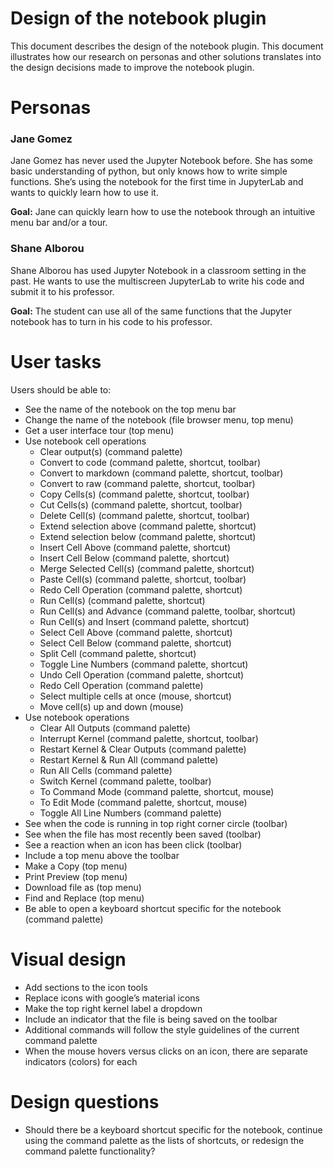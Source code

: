# Design of the notebook plugin

This document describes the design of the notebook plugin. This document illustrates how our research on personas and other solutions translates into the design decisions made to improve the notebook plugin.

# Personas

### Jane Gomez

Jane Gomez has never used the Jupyter Notebook before. She has some basic understanding of python, but only knows how to write simple functions. She’s using the notebook for the first time in JupyterLab and wants to quickly learn how to use it.

**Goal:** Jane can quickly learn how to use the notebook through an intuitive menu bar and/or a tour.

### Shane Alborou

Shane Alborou has used Jupyter Notebook in a classroom setting in the past. He wants to use the multiscreen JupyterLab to write his code and submit it to his professor.

**Goal:** The student can use all of the same functions that the Jupyter notebook has to turn in his code to his professor.

# User tasks

Users should be able to:

* See the name of the notebook on the top menu bar
* Change the name of the notebook (file browser menu, top menu)
* Get a user interface tour (top menu)
* Use notebook cell operations
  * Clear output(s) (command palette)
  * Convert to code (command palette, shortcut, toolbar)
  * Convert to markdown (command palette, shortcut, toolbar)
  * Convert to raw (command palette, shortcut, toolbar)
  * Copy Cells(s) (command palette, shortcut, toolbar)
  * Cut Cells(s) (command palette, shortcut, toolbar)
  * Delete Cell(s) (command palette, shortcut, toolbar)
  * Extend selection above (command palette, shortcut)
  * Extend selection below (command palette, shortcut)
  * Insert Cell Above (command palette, shortcut)
  * Insert Cell Below (command palette, shortcut)
  * Merge Selected Cell(s) (command palette, shortcut)
  * Paste Cell(s) (command palette, shortcut, toolbar)
  * Redo Cell Operation (command palette, shortcut)
  * Run Cell(s) (command palette, shortcut)
  * Run Cell(s) and Advance (command palette, toolbar, shortcut)
  * Run Cell(s) and Insert (command palette, shortcut)
  * Select Cell Above (command palette, shortcut)
  * Select Cell Below (command palette, shortcut)
  * Split Cell (command palette, shortcut)
  * Toggle Line Numbers (command palette, shortcut)
  * Undo Cell Operation (command palette, shortcut)
  * Redo Cell Operation (command palette)
  * Select multiple cells at once (mouse, shortcut)
  * Move cell(s) up and down (mouse)
* Use notebook operations
  * Clear All Outputs (command palette)
  * Interrupt Kernel (command palette, shortcut, toolbar)
  * Restart Kernel & Clear Outputs (command palette)
  * Restart Kernel & Run All (command palette)
  * Run All Cells (command palette)
  * Switch Kernel (command palette, toolbar)
  * To Command Mode (command palette, shortcut, mouse)
  * To Edit Mode (command palette, shortcut, mouse)
  * Toggle All Line Numbers (command palette)
* See when the code is running in top right corner circle (toolbar)
* See when the file has most recently been saved (toolbar)
* See a reaction when an icon has been click (toolbar)
* Include a top menu above the toolbar
* Make a Copy (top menu)
* Print Preview (top menu)
* Download file as (top menu)
* Find and Replace (top menu)
* Be able to open a keyboard shortcut specific for the notebook (command palette)

# Visual design

* Add sections to the icon tools
* Replace icons with google’s material icons
* Make the top right kernel label a dropdown
* Include an indicator that the file is being saved on the toolbar
* Additional commands will follow the style guidelines of the current command palette
* When the mouse hovers versus clicks on an icon, there are separate indicators (colors) for each

# Design questions

* Should there be a keyboard shortcut specific for the notebook, continue using the command palette as the lists of shortcuts, or redesign the command palette functionality?
